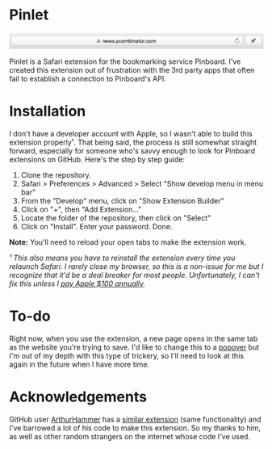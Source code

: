 # Pinlet

![Pinlet](https://raw.githubusercontent.com/aloglu/Pinlet/master/Pinlet.png)

Pinlet is a Safari extension for the bookmarking service Pinboard. I've created this extension out of frustration with the 3rd party apps that often fail to establish a connection to Pinboard's API.

# Installation

I don't have a developer account with Apple, so I wasn't able to build this extension properly¹. That being said, the process is still somewhat straight forward, especially for someone who's savvy enough to look for Pinboard extensions on GitHub. Here's the step by step guide:

1. Clone the repository.
2. Safari > Preferences > Advanced > Select "Show develop menu in menu bar"
3. From the "Develop" menu, click on "Show Extension Builder"
4. Click on "+", then "Add Extension..."
5. Locate the folder of the repository, then click on "Select"
6. Click on "Install". Enter your password. Done.

**Note:** You'll need to reload your open tabs to make the extension work.

*¹ This also means you have to reinstall the extension every time you relaunch Safari. I rarely close my browser, so this is a non-issue for me but I recognize that it'd be a deal breaker for most people. Unfortunately, I can't fix this unless I [pay Apple $100 annually](https://www.macrumors.com/2015/06/10/new-safari-extensions-gallery-fee/).*

# To-do

Right now, when you use the extension, a new page opens in the same tab as the website you're trying to save. I'd like to change this to a [popover](https://developer.apple.com/library/content/documentation/Tools/Conceptual/SafariExtensionGuide/AddingPopovers/AddingPopovers.html) but I'm out of my depth with this type of trickery, so I'll need to look at this again in the future when I have more time.

# Acknowledgements

GitHub user [ArthurHammer](https://github.com/arthurhammer) has a [similar extension](https://github.com/arthurhammer/pinboard-safariextension) (same functionality) and I've barrowed a lot of his code to make this extension. So my thanks to him, as well as other random strangers on the internet whose code I've used.
